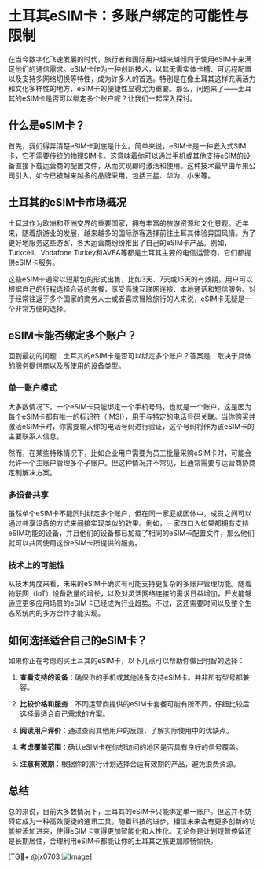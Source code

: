 # 土耳其eSIM卡：多账户绑定的可能性与限制

在当今数字化飞速发展的时代，旅行者和国际用户越来越倾向于使用eSIM卡来满足他们的通信需求。eSIM卡作为一种创新技术，以其无需实体卡槽、可远程配置以及支持多网络切换等特性，成为许多人的首选。特别是在像土耳其这样充满活力和文化多样性的地方，eSIM卡的便捷性显得尤为重要。那么，问题来了——土耳其的eSIM卡是否可以绑定多个账户呢？让我们一起深入探讨。

## 什么是eSIM卡？

首先，我们得弄清楚eSIM卡到底是什么。简单来说，eSIM卡是一种嵌入式SIM卡，它不需要传统的物理SIM卡。这意味着你可以通过手机或其他支持eSIM的设备直接下载运营商的配置文件，从而实现即时激活和使用。这种技术最早由苹果公司引入，如今已被越来越多的品牌采用，包括三星、华为、小米等。

## 土耳其的eSIM卡市场概况

土耳其作为欧洲和亚洲交界的重要国家，拥有丰富的旅游资源和文化景观。近年来，随着旅游业的发展，越来越多的国际游客选择前往土耳其体验异国风情。为了更好地服务这些游客，各大运营商纷纷推出了自己的eSIM卡产品。例如，Turkcell、Vodafone Turkey和AVEA等都是土耳其主要的电信运营商，它们都提供eSIM卡服务。

这些eSIM卡通常以短期包的形式出售，比如3天、7天或15天的有效期。用户可以根据自己的行程选择合适的套餐，享受高速互联网连接、本地通话和短信服务。对于经常往返于多个国家的商务人士或者喜欢冒险旅行的人来说，eSIM卡无疑是一个非常方便的选择。

## eSIM卡能否绑定多个账户？

回到最初的问题：土耳其的eSIM卡是否可以绑定多个账户？答案是：取决于具体的服务提供商以及所使用的设备类型。

### 单一账户模式

大多数情况下，一个eSIM卡只能绑定一个手机号码，也就是一个账户。这是因为每个eSIM卡都有唯一的标识符（IMSI），用于与特定的电话号码关联。当你购买并激活eSIM卡时，你需要输入你的电话号码进行验证，这个号码将作为该eSIM卡的主要联系人信息。

然而，在某些特殊情况下，比如企业用户需要为员工批量采购eSIM卡时，可能会允许一个主账户管理多个子账户。但这种情况并不常见，且通常需要与运营商协商定制解决方案。

### 多设备共享

虽然单个eSIM卡不能同时绑定多个账户，但在同一家庭或团体中，成员之间可以通过共享设备的方式来间接实现类似的效果。例如，一家四口人如果都拥有支持eSIM功能的设备，并且他们的设备都已加载了相同的eSIM卡配置文件，那么他们就可以共同使用这份eSIM卡所提供的服务。

### 技术上的可能性

从技术角度来看，未来的eSIM卡确实有可能支持更复杂的多账户管理功能。随着物联网（IoT）设备数量的增长，以及对灵活网络连接的需求日益增加，开发能够适应更多应用场景的eSIM卡已经成为行业趋势。不过，这还需要时间以及整个生态系统内的多方合作才能实现。

## 如何选择适合自己的eSIM卡？

如果你正在考虑购买土耳其的eSIM卡，以下几点可以帮助你做出明智的选择：

1. **查看支持的设备**：确保你的手机或其他设备支持eSIM卡。并非所有型号都兼容。
   
2. **比较价格和服务**：不同运营商提供的eSIM卡套餐可能有所不同，仔细比较后选择最适合自己需求的方案。

3. **阅读用户评价**：通过查阅其他用户的反馈，了解实际使用中的优缺点。

4. **考虑覆盖范围**：确认eSIM卡在你想访问的地区是否具有良好的信号覆盖。

5. **注意有效期**：根据你的旅行计划选择合适有效期的产品，避免浪费资源。

## 总结

总的来说，目前大多数情况下，土耳其的eSIM卡只能绑定单一账户。但这并不妨碍它成为一种高效便捷的通讯工具。随着科技的进步，相信未来会有更多创新的功能被添加进来，使得eSIM卡变得更加智能化和人性化。无论你是计划短暂停留还是长期居住，合理利用eSIM卡都能让你的土耳其之旅更加顺畅愉快。

[TG💪+ @jx0703 ![Image](https://github.com/user-attachments/assets/dbca1d08-cadb-493c-b0ec-ad6f7a83f270)]